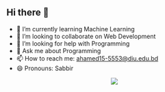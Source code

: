 ## Hi there 👋

- 🌱 I’m currently learning Machine Learning
- 👯 I’m looking to collaborate on Web Development
- 🤔 I’m looking for help with Programming
- 💬 Ask me about Programming
- 📫 How to reach me: ahamed15-5553@diu.edu.bd
- 😄 Pronouns: Sabbir



<p align="center">
  <a href="https://skillicons.dev">
    <img src="https://skillicons.dev/icons?i=git,c,cpp,html,CSS,py,django,pycharm,wordpress,figma,xd,vscode,sublime,ps,java,github,eclipse" />
  </a>
</p>
<!--
**Redoy0/Redoy0** is a ✨ _special_ ✨ repository because its `README.md` (this file) appears on your GitHub profile.

Here are some ideas to get you started:

- 🔭 I’m currently working on ...
- 🌱 I’m currently learning ...
- 👯 I’m looking to collaborate on ...
- 🤔 I’m looking for help with ...
- 💬 Ask me about ...
- 📫 How to reach me: ...
- 😄 Pronouns: ...
- ⚡ Fun fact: ...
-->
